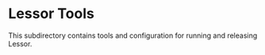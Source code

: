 # Lessor Tools

This subdirectory contains tools and configuration for running and releasing Lessor.
